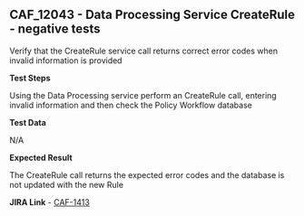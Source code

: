 ## CAF_12043 - Data Processing Service CreateRule - negative tests ##

Verify that the CreateRule service call returns correct error codes when invalid information is provided

**Test Steps**

Using the Data Processing service perform an CreateRule call, entering invalid information and then check the Policy Workflow database

**Test Data**

N/A

**Expected Result**

The CreateRule call returns the expected error codes and the database is not updated with the new Rule

**JIRA Link** - [CAF-1413](https://jira.autonomy.com/browse/CAF-1413)
